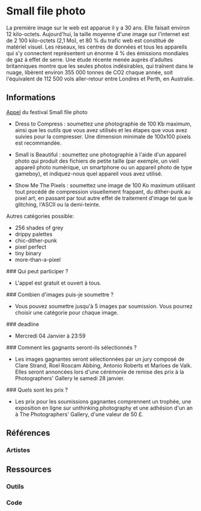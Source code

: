 # Small file photo

La première image sur le web est apparue il y a 30 ans. Elle faisait environ 12 kilo-octets. Aujourd'hui, la taille moyenne d'une image sur l'internet est de 2 100 kilo-octets (2,1 Mo), et 80 % du trafic web est constitué de matériel visuel. Les réseaux, les centres de données et tous les appareils qui s'y connectent représentent un énorme 4 % des émissions mondiales de gaz à effet de serre. Une étude récente menée auprès d'adultes britanniques montre que les seules photos indésirables, qui traînent dans le nuage, libèrent environ 355 000 tonnes de CO2 chaque année, soit l'équivalent de 112 500 vols aller-retour entre Londres et Perth, en Australie.

## Informations

[Appel](https://thephotographersgallery.org.uk/whats-on/open-call-small-file-photo-festival) du festival Small file photo

- Dress to Compress : soumettez une photographie de 100 Kb maximum, ainsi que les outils que vous avez utilisés et les étapes que vous avez suivies pour la compresser. Une dimension minimale de 100x100 pixels est recommandée.
 
- Small is Beautiful : soumettez une photographie à l'aide d'un appareil photo qui produit des fichiers de petite taille (par exemple, un vieil appareil photo numérique, un smartphone ou un appareil photo de type gameboy), et indiquez-nous quel appareil vous avez utilisé.
 
- Show Me The Pixels : soumettez une image de 100 Ko maximum utilisant tout procédé de compression visuellement frappant, du dither-punk au pixel art, en passant par tout autre effet de traitement d'image tel que le glitching, l'ASCII ou la demi-teinte.

Autres catégories possible:
- 256 shades of grey
- drippy palettes
- chic-dither-punk
- pixel perfect
- tiny binary
- more-than-a-pixel

### Qui peut participer ?

- L'appel est gratuit et ouvert à tous.

### Combien d'images puis-je soumettre ?

- Vous pouvez soumettre jusqu'à 5 images par soumission. Vous pourrez choisir une catégorie pour chaque image.

### deadline

- Mercredi 04 Janvier à 23:59 

### Comment les gagnants seront-ils sélectionnés ?

- Les images gagnantes seront sélectionnées par un jury composé de Clare Strand, Roel Roscam Abbing, Antonio Roberts et Marloes de Valk. Elles seront annoncées lors d'une cérémonie de remise des prix à la Photographers' Gallery le samedi 28 janvier.

### Quels sont les prix ?

- Les prix pour les soumissions gagnantes comprennent un trophée, une exposition en ligne sur unthinking.photography et une adhésion d'un an à The Photographers' Gallery, d'une valeur de 50 £. 

## Références

### Artistes

## Ressources

### Outils

### Code
